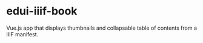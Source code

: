 # edui-iiif-book
Vue.js app that displays thumbnails and collapsable table of contents from a IIIF manifest. 

